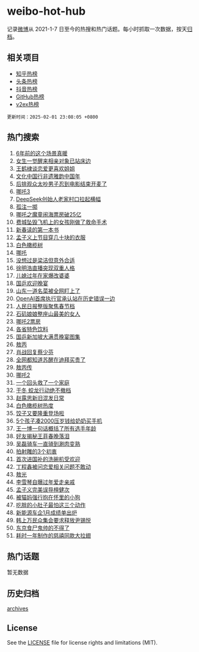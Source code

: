 # weibo-hot-hub

记录[微博](https://www.weibo.com)从 2021-1-7 日至今的热搜和热门话题。每小时抓取一次数据，按天[归档](archives)。

## 相关项目

- [知乎热榜](https://github.com/lonnyzhang423/zhihu-hot-hub)
- [头条热榜](https://github.com/lonnyzhang423/toutiao-hot-hub)
- [抖音热榜](https://github.com/lonnyzhang423/douyin-hot-hub)
- [GitHub热榜](https://github.com/lonnyzhang423/github-hot-hub)
- [v2ex热榜](https://github.com/lonnyzhang423/v2ex-hot-hub)


`更新时间：2025-02-01 23:08:05 +0800`

## 热门搜索

1. [6年前的这个场景真暖](https://m.weibo.cn/search?containerid=100103type%3D1%26t%3D10%26q%3D%236%E5%B9%B4%E5%89%8D%E7%9A%84%E8%BF%99%E4%B8%AA%E5%9C%BA%E6%99%AF%E7%9C%9F%E6%9A%96%23&stream_entry_id=51&isnewpage=1&extparam=seat%3D1%26q%3D%25236%25E5%25B9%25B4%25E5%2589%258D%25E7%259A%2584%25E8%25BF%2599%25E4%25B8%25AA%25E5%259C%25BA%25E6%2599%25AF%25E7%259C%259F%25E6%259A%2596%2523%26filter_type%3Drealtimehot%26stream_entry_id%3D51%26pos%3D0%26dgr%3D0%26c_type%3D51%26cate%3D10103%26display_time%3D1738422484%26pre_seqid%3D173842248398601092023151)
1. [女生一觉醒来相亲对象已站床边](https://m.weibo.cn/search?containerid=100103type%3D1%26t%3D10%26q%3D%23%E5%A5%B3%E7%94%9F%E4%B8%80%E8%A7%89%E9%86%92%E6%9D%A5%E7%9B%B8%E4%BA%B2%E5%AF%B9%E8%B1%A1%E5%B7%B2%E7%AB%99%E5%BA%8A%E8%BE%B9%23&stream_entry_id=31&isnewpage=1&extparam=seat%3D1%26q%3D%2523%25E5%25A5%25B3%25E7%2594%259F%25E4%25B8%2580%25E8%25A7%2589%25E9%2586%2592%25E6%259D%25A5%25E7%259B%25B8%25E4%25BA%25B2%25E5%25AF%25B9%25E8%25B1%25A1%25E5%25B7%25B2%25E7%25AB%2599%25E5%25BA%258A%25E8%25BE%25B9%2523%26dgr%3D0%26stream_entry_id%3D31%26realpos%3D1%26band_rank%3D1%26filter_type%3Drealtimehot%26cate%3D5001%26lcate%3D5001%26c_type%3D31%26pos%3D0%26flag%3D2%26display_time%3D1738422484%26pre_seqid%3D173842248398601092023151)
1. [王鹤棣谈恋爱更喜欢姐姐](https://m.weibo.cn/search?containerid=100103type%3D1%26t%3D10%26q%3D%23%E7%8E%8B%E9%B9%A4%E6%A3%A3%E8%B0%88%E6%81%8B%E7%88%B1%E6%9B%B4%E5%96%9C%E6%AC%A2%E5%A7%90%E5%A7%90%23&stream_entry_id=31&isnewpage=1&extparam=seat%3D1%26q%3D%2523%25E7%258E%258B%25E9%25B9%25A4%25E6%25A3%25A3%25E8%25B0%2588%25E6%2581%258B%25E7%2588%25B1%25E6%259B%25B4%25E5%2596%259C%25E6%25AC%25A2%25E5%25A7%2590%25E5%25A7%2590%2523%26dgr%3D0%26stream_entry_id%3D31%26realpos%3D2%26band_rank%3D2%26filter_type%3Drealtimehot%26cate%3D5001%26lcate%3D5001%26c_type%3D31%26pos%3D1%26flag%3D1%26display_time%3D1738422484%26pre_seqid%3D173842248398601092023151)
1. [文化中国行非遗雅韵中国年](https://m.weibo.cn/search?containerid=100103type%3D1%26t%3D10%26q%3D%23%E6%96%87%E5%8C%96%E4%B8%AD%E5%9B%BD%E8%A1%8C%E9%9D%9E%E9%81%97%E9%9B%85%E9%9F%B5%E4%B8%AD%E5%9B%BD%E5%B9%B4%23&stream_entry_id=31&isnewpage=1&extparam=seat%3D1%26q%3D%2523%25E6%2596%2587%25E5%258C%2596%25E4%25B8%25AD%25E5%259B%25BD%25E8%25A1%258C%25E9%259D%259E%25E9%2581%2597%25E9%259B%2585%25E9%259F%25B5%25E4%25B8%25AD%25E5%259B%25BD%25E5%25B9%25B4%2523%26dgr%3D0%26stream_entry_id%3D31%26realpos%3D3%26band_rank%3D3%26filter_type%3Drealtimehot%26cate%3D5001%26lcate%3D5001%26c_type%3D31%26pos%3D2%26flag%3D1%26display_time%3D1738422484%26pre_seqid%3D173842248398601092023151)
1. [后排观众太吵男子忍到电影结束开麦了](https://m.weibo.cn/search?containerid=100103type%3D1%26t%3D10%26q%3D%23%E5%90%8E%E6%8E%92%E8%A7%82%E4%BC%97%E5%A4%AA%E5%90%B5%E7%94%B7%E5%AD%90%E5%BF%8D%E5%88%B0%E7%94%B5%E5%BD%B1%E7%BB%93%E6%9D%9F%E5%BC%80%E9%BA%A6%E4%BA%86%23&stream_entry_id=31&isnewpage=1&extparam=seat%3D1%26q%3D%2523%25E5%2590%258E%25E6%258E%2592%25E8%25A7%2582%25E4%25BC%2597%25E5%25A4%25AA%25E5%2590%25B5%25E7%2594%25B7%25E5%25AD%2590%25E5%25BF%258D%25E5%2588%25B0%25E7%2594%25B5%25E5%25BD%25B1%25E7%25BB%2593%25E6%259D%259F%25E5%25BC%2580%25E9%25BA%25A6%25E4%25BA%2586%2523%26dgr%3D0%26stream_entry_id%3D31%26realpos%3D4%26band_rank%3D4%26filter_type%3Drealtimehot%26cate%3D5001%26lcate%3D5001%26c_type%3D31%26pos%3D3%26flag%3D1%26display_time%3D1738422484%26pre_seqid%3D173842248398601092023151)
1. [哪吒3](https://m.weibo.cn/search?containerid=100103type%3D1%26t%3D10%26q%3D%E5%93%AA%E5%90%923&stream_entry_id=31&isnewpage=1&extparam=seat%3D1%26q%3D%25E5%2593%25AA%25E5%2590%25923%26dgr%3D0%26stream_entry_id%3D31%26realpos%3D5%26band_rank%3D5%26filter_type%3Drealtimehot%26cate%3D5001%26lcate%3D5001%26c_type%3D31%26pos%3D4%26flag%3D2%26display_time%3D1738422484%26pre_seqid%3D173842248398601092023151)
1. [DeepSeek创始人老家村口拉起横幅](https://m.weibo.cn/search?containerid=100103type%3D1%26t%3D10%26q%3D%23DeepSeek%E5%88%9B%E5%A7%8B%E4%BA%BA%E8%80%81%E5%AE%B6%E6%9D%91%E5%8F%A3%E6%8B%89%E8%B5%B7%E6%A8%AA%E5%B9%85%23&stream_entry_id=31&isnewpage=1&extparam=seat%3D1%26q%3D%2523DeepSeek%25E5%2588%259B%25E5%25A7%258B%25E4%25BA%25BA%25E8%2580%2581%25E5%25AE%25B6%25E6%259D%2591%25E5%258F%25A3%25E6%258B%2589%25E8%25B5%25B7%25E6%25A8%25AA%25E5%25B9%2585%2523%26dgr%3D0%26stream_entry_id%3D31%26realpos%3D6%26band_rank%3D6%26filter_type%3Drealtimehot%26cate%3D5001%26lcate%3D5001%26c_type%3D31%26pos%3D5%26flag%3D1%26display_time%3D1738422484%26pre_seqid%3D173842248398601092023151)
1. [孤注一掷](https://m.weibo.cn/search?containerid=100103type%3D1%26t%3D10%26q%3D%23%E5%AD%A4%E6%B3%A8%E4%B8%80%E6%8E%B7%23&stream_entry_id=31&isnewpage=1&extparam=seat%3D1%26q%3D%2523%25E5%25AD%25A4%25E6%25B3%25A8%25E4%25B8%2580%25E6%258E%25B7%2523%26dgr%3D0%26stream_entry_id%3D31%26realpos%3D7%26band_rank%3D7%26filter_type%3Drealtimehot%26cate%3D5001%26lcate%3D5001%26c_type%3D31%26pos%3D6%26flag%3D2%26display_time%3D1738422484%26pre_seqid%3D173842248398601092023151)
1. [哪吒之魔童闹海票房破25亿](https://m.weibo.cn/search?containerid=100103type%3D1%26t%3D10%26q%3D%23%E5%93%AA%E5%90%92%E4%B9%8B%E9%AD%94%E7%AB%A5%E9%97%B9%E6%B5%B7%E7%A5%A8%E6%88%BF%E7%A0%B425%E4%BA%BF%23&stream_entry_id=31&isnewpage=1&extparam=seat%3D1%26q%3D%2523%25E5%2593%25AA%25E5%2590%2592%25E4%25B9%258B%25E9%25AD%2594%25E7%25AB%25A5%25E9%2597%25B9%25E6%25B5%25B7%25E7%25A5%25A8%25E6%2588%25BF%25E7%25A0%25B425%25E4%25BA%25BF%2523%26dgr%3D0%26stream_entry_id%3D31%26realpos%3D8%26band_rank%3D8%26filter_type%3Drealtimehot%26cate%3D5001%26lcate%3D5001%26c_type%3D31%26pos%3D7%26flag%3D1%26display_time%3D1738422484%26pre_seqid%3D173842248398601092023151)
1. [费城坠毁飞机上的女孩刚做了救命手术](https://m.weibo.cn/search?containerid=100103type%3D1%26t%3D10%26q%3D%23%E8%B4%B9%E5%9F%8E%E5%9D%A0%E6%AF%81%E9%A3%9E%E6%9C%BA%E4%B8%8A%E7%9A%84%E5%A5%B3%E5%AD%A9%E5%88%9A%E5%81%9A%E4%BA%86%E6%95%91%E5%91%BD%E6%89%8B%E6%9C%AF%23&stream_entry_id=31&isnewpage=1&extparam=seat%3D1%26q%3D%2523%25E8%25B4%25B9%25E5%259F%258E%25E5%259D%25A0%25E6%25AF%2581%25E9%25A3%259E%25E6%259C%25BA%25E4%25B8%258A%25E7%259A%2584%25E5%25A5%25B3%25E5%25AD%25A9%25E5%2588%259A%25E5%2581%259A%25E4%25BA%2586%25E6%2595%2591%25E5%2591%25BD%25E6%2589%258B%25E6%259C%25AF%2523%26dgr%3D0%26stream_entry_id%3D31%26realpos%3D9%26band_rank%3D9%26filter_type%3Drealtimehot%26cate%3D5001%26lcate%3D5001%26c_type%3D31%26pos%3D8%26flag%3D0%26display_time%3D1738422484%26pre_seqid%3D173842248398601092023151)
1. [新春读的第一本书](https://m.weibo.cn/search?containerid=100103type%3D1%26t%3D10%26q%3D%23%E6%96%B0%E6%98%A5%E8%AF%BB%E7%9A%84%E7%AC%AC%E4%B8%80%E6%9C%AC%E4%B9%A6%23&stream_entry_id=31&isnewpage=1&extparam=seat%3D1%26q%3D%2523%25E6%2596%25B0%25E6%2598%25A5%25E8%25AF%25BB%25E7%259A%2584%25E7%25AC%25AC%25E4%25B8%2580%25E6%259C%25AC%25E4%25B9%25A6%2523%26dgr%3D0%26stream_entry_id%3D31%26realpos%3D10%26band_rank%3D10%26filter_type%3Drealtimehot%26cate%3D5001%26lcate%3D5001%26c_type%3D31%26pos%3D9%26flag%3D1%26display_time%3D1738422484%26pre_seqid%3D173842248398601092023151)
1. [孟子义上节目穿几十块的衣服](https://m.weibo.cn/search?containerid=100103type%3D1%26t%3D10%26q%3D%23%E5%AD%9F%E5%AD%90%E4%B9%89%E4%B8%8A%E8%8A%82%E7%9B%AE%E7%A9%BF%E5%87%A0%E5%8D%81%E5%9D%97%E7%9A%84%E8%A1%A3%E6%9C%8D%23&stream_entry_id=31&isnewpage=1&extparam=seat%3D1%26q%3D%2523%25E5%25AD%259F%25E5%25AD%2590%25E4%25B9%2589%25E4%25B8%258A%25E8%258A%2582%25E7%259B%25AE%25E7%25A9%25BF%25E5%2587%25A0%25E5%258D%2581%25E5%259D%2597%25E7%259A%2584%25E8%25A1%25A3%25E6%259C%258D%2523%26dgr%3D0%26stream_entry_id%3D31%26realpos%3D11%26band_rank%3D11%26filter_type%3Drealtimehot%26cate%3D5001%26lcate%3D5001%26c_type%3D31%26pos%3D10%26flag%3D2%26display_time%3D1738422484%26pre_seqid%3D173842248398601092023151)
1. [白色橄榄树](https://m.weibo.cn/search?containerid=100103type%3D1%26t%3D10%26q%3D%E7%99%BD%E8%89%B2%E6%A9%84%E6%A6%84%E6%A0%91&stream_entry_id=31&isnewpage=1&extparam=seat%3D1%26q%3D%25E7%2599%25BD%25E8%2589%25B2%25E6%25A9%2584%25E6%25A6%2584%25E6%25A0%2591%26dgr%3D0%26stream_entry_id%3D31%26realpos%3D12%26band_rank%3D12%26filter_type%3Drealtimehot%26cate%3D5001%26lcate%3D5001%26c_type%3D31%26pos%3D11%26flag%3D2%26display_time%3D1738422484%26pre_seqid%3D173842248398601092023151)
1. [哪吒](https://m.weibo.cn/search?containerid=100103type%3D1%26t%3D10%26q%3D%E5%93%AA%E5%90%92&stream_entry_id=31&isnewpage=1&extparam=seat%3D1%26q%3D%25E5%2593%25AA%25E5%2590%2592%26dgr%3D0%26stream_entry_id%3D31%26realpos%3D13%26band_rank%3D13%26filter_type%3Drealtimehot%26cate%3D5001%26lcate%3D5001%26c_type%3D31%26pos%3D12%26flag%3D0%26display_time%3D1738422484%26pre_seqid%3D173842248398601092023151)
1. [没想过是梁洁但意外合适](https://m.weibo.cn/search?containerid=100103type%3D1%26t%3D10%26q%3D%E6%B2%A1%E6%83%B3%E8%BF%87%E6%98%AF%E6%A2%81%E6%B4%81%E4%BD%86%E6%84%8F%E5%A4%96%E5%90%88%E9%80%82&stream_entry_id=31&isnewpage=1&extparam=seat%3D1%26q%3D%25E6%25B2%25A1%25E6%2583%25B3%25E8%25BF%2587%25E6%2598%25AF%25E6%25A2%2581%25E6%25B4%2581%25E4%25BD%2586%25E6%2584%258F%25E5%25A4%2596%25E5%2590%2588%25E9%2580%2582%26dgr%3D0%26stream_entry_id%3D31%26realpos%3D14%26band_rank%3D14%26filter_type%3Drealtimehot%26cate%3D5001%26lcate%3D5001%26c_type%3D31%26pos%3D13%26flag%3D2%26display_time%3D1738422484%26pre_seqid%3D173842248398601092023151)
1. [徐明浩直播突现双重人格](https://m.weibo.cn/search?containerid=100103type%3D1%26t%3D10%26q%3D%E5%BE%90%E6%98%8E%E6%B5%A9%E7%9B%B4%E6%92%AD%E7%AA%81%E7%8E%B0%E5%8F%8C%E9%87%8D%E4%BA%BA%E6%A0%BC&stream_entry_id=31&isnewpage=1&extparam=seat%3D1%26q%3D%25E5%25BE%2590%25E6%2598%258E%25E6%25B5%25A9%25E7%259B%25B4%25E6%2592%25AD%25E7%25AA%2581%25E7%258E%25B0%25E5%258F%258C%25E9%2587%258D%25E4%25BA%25BA%25E6%25A0%25BC%26dgr%3D0%26stream_entry_id%3D31%26realpos%3D15%26band_rank%3D15%26filter_type%3Drealtimehot%26cate%3D5001%26lcate%3D5001%26c_type%3D31%26pos%3D14%26flag%3D1%26display_time%3D1738422484%26pre_seqid%3D173842248398601092023151)
1. [儿媳过年在家爆改婆婆](https://m.weibo.cn/search?containerid=100103type%3D1%26t%3D10%26q%3D%23%E5%84%BF%E5%AA%B3%E8%BF%87%E5%B9%B4%E5%9C%A8%E5%AE%B6%E7%88%86%E6%94%B9%E5%A9%86%E5%A9%86%23&stream_entry_id=31&isnewpage=1&extparam=seat%3D1%26q%3D%2523%25E5%2584%25BF%25E5%25AA%25B3%25E8%25BF%2587%25E5%25B9%25B4%25E5%259C%25A8%25E5%25AE%25B6%25E7%2588%2586%25E6%2594%25B9%25E5%25A9%2586%25E5%25A9%2586%2523%26dgr%3D0%26stream_entry_id%3D31%26realpos%3D16%26band_rank%3D16%26filter_type%3Drealtimehot%26cate%3D5001%26lcate%3D5001%26c_type%3D31%26pos%3D15%26flag%3D1%26display_time%3D1738422484%26pre_seqid%3D173842248398601092023151)
1. [国乒欢迎晚宴](https://m.weibo.cn/search?containerid=100103type%3D1%26t%3D10%26q%3D%E5%9B%BD%E4%B9%92%E6%AC%A2%E8%BF%8E%E6%99%9A%E5%AE%B4&stream_entry_id=31&isnewpage=1&extparam=seat%3D1%26q%3D%25E5%259B%25BD%25E4%25B9%2592%25E6%25AC%25A2%25E8%25BF%258E%25E6%2599%259A%25E5%25AE%25B4%26dgr%3D0%26stream_entry_id%3D31%26realpos%3D17%26band_rank%3D17%26filter_type%3Drealtimehot%26cate%3D5001%26lcate%3D5001%26c_type%3D31%26pos%3D16%26flag%3D1%26display_time%3D1738422484%26pre_seqid%3D173842248398601092023151)
1. [山东一道名菜被全网盯上了](https://m.weibo.cn/search?containerid=100103type%3D1%26t%3D10%26q%3D%23%E5%B1%B1%E4%B8%9C%E4%B8%80%E9%81%93%E5%90%8D%E8%8F%9C%E8%A2%AB%E5%85%A8%E7%BD%91%E7%9B%AF%E4%B8%8A%E4%BA%86%23&stream_entry_id=31&isnewpage=1&extparam=seat%3D1%26q%3D%2523%25E5%25B1%25B1%25E4%25B8%259C%25E4%25B8%2580%25E9%2581%2593%25E5%2590%258D%25E8%258F%259C%25E8%25A2%25AB%25E5%2585%25A8%25E7%25BD%2591%25E7%259B%25AF%25E4%25B8%258A%25E4%25BA%2586%2523%26dgr%3D0%26stream_entry_id%3D31%26realpos%3D18%26band_rank%3D18%26filter_type%3Drealtimehot%26cate%3D5001%26lcate%3D5001%26c_type%3D31%26pos%3D17%26flag%3D0%26display_time%3D1738422484%26pre_seqid%3D173842248398601092023151)
1. [OpenAI首席执行官承认站在历史错误一边](https://m.weibo.cn/search?containerid=100103type%3D1%26t%3D10%26q%3D%23OpenAI%E9%A6%96%E5%B8%AD%E6%89%A7%E8%A1%8C%E5%AE%98%E6%89%BF%E8%AE%A4%E7%AB%99%E5%9C%A8%E5%8E%86%E5%8F%B2%E9%94%99%E8%AF%AF%E4%B8%80%E8%BE%B9%23&stream_entry_id=31&isnewpage=1&extparam=seat%3D1%26q%3D%2523OpenAI%25E9%25A6%2596%25E5%25B8%25AD%25E6%2589%25A7%25E8%25A1%258C%25E5%25AE%2598%25E6%2589%25BF%25E8%25AE%25A4%25E7%25AB%2599%25E5%259C%25A8%25E5%258E%2586%25E5%258F%25B2%25E9%2594%2599%25E8%25AF%25AF%25E4%25B8%2580%25E8%25BE%25B9%2523%26dgr%3D0%26stream_entry_id%3D31%26realpos%3D19%26band_rank%3D19%26filter_type%3Drealtimehot%26cate%3D5001%26lcate%3D5001%26c_type%3D31%26pos%3D18%26flag%3D0%26display_time%3D1738422484%26pre_seqid%3D173842248398601092023151)
1. [人民日报整版聚焦春节档](https://m.weibo.cn/search?containerid=100103type%3D1%26t%3D10%26q%3D%23%E4%BA%BA%E6%B0%91%E6%97%A5%E6%8A%A5%E6%95%B4%E7%89%88%E8%81%9A%E7%84%A6%E6%98%A5%E8%8A%82%E6%A1%A3%23&stream_entry_id=31&isnewpage=1&extparam=seat%3D1%26q%3D%2523%25E4%25BA%25BA%25E6%25B0%2591%25E6%2597%25A5%25E6%258A%25A5%25E6%2595%25B4%25E7%2589%2588%25E8%2581%259A%25E7%2584%25A6%25E6%2598%25A5%25E8%258A%2582%25E6%25A1%25A3%2523%26dgr%3D0%26stream_entry_id%3D31%26realpos%3D20%26band_rank%3D20%26filter_type%3Drealtimehot%26cate%3D5001%26lcate%3D5001%26c_type%3D31%26pos%3D19%26flag%3D0%26display_time%3D1738422484%26pre_seqid%3D173842248398601092023151)
1. [石矶娘娘整座山最美的女人](https://m.weibo.cn/search?containerid=100103type%3D1%26t%3D10%26q%3D%23%E7%9F%B3%E7%9F%B6%E5%A8%98%E5%A8%98%E6%95%B4%E5%BA%A7%E5%B1%B1%E6%9C%80%E7%BE%8E%E7%9A%84%E5%A5%B3%E4%BA%BA%23&stream_entry_id=31&isnewpage=1&extparam=seat%3D1%26q%3D%2523%25E7%259F%25B3%25E7%259F%25B6%25E5%25A8%2598%25E5%25A8%2598%25E6%2595%25B4%25E5%25BA%25A7%25E5%25B1%25B1%25E6%259C%2580%25E7%25BE%258E%25E7%259A%2584%25E5%25A5%25B3%25E4%25BA%25BA%2523%26dgr%3D0%26stream_entry_id%3D31%26realpos%3D21%26band_rank%3D21%26filter_type%3Drealtimehot%26cate%3D5001%26lcate%3D5001%26c_type%3D31%26pos%3D20%26flag%3D1%26display_time%3D1738422484%26pre_seqid%3D173842248398601092023151)
1. [哪吒2票房](https://m.weibo.cn/search?containerid=100103type%3D1%26t%3D10%26q%3D%23%E5%93%AA%E5%90%922%E7%A5%A8%E6%88%BF%23&stream_entry_id=31&isnewpage=1&extparam=seat%3D1%26q%3D%2523%25E5%2593%25AA%25E5%2590%25922%25E7%25A5%25A8%25E6%2588%25BF%2523%26dgr%3D0%26stream_entry_id%3D31%26realpos%3D22%26band_rank%3D22%26filter_type%3Drealtimehot%26cate%3D5001%26lcate%3D5001%26c_type%3D31%26pos%3D21%26flag%3D1%26display_time%3D1738422484%26pre_seqid%3D173842248398601092023151)
1. [各省特色饮料](https://m.weibo.cn/search?containerid=100103type%3D1%26t%3D10%26q%3D%23%E5%90%84%E7%9C%81%E7%89%B9%E8%89%B2%E9%A5%AE%E6%96%99%23&stream_entry_id=31&isnewpage=1&extparam=seat%3D1%26q%3D%2523%25E5%2590%2584%25E7%259C%2581%25E7%2589%25B9%25E8%2589%25B2%25E9%25A5%25AE%25E6%2596%2599%2523%26dgr%3D0%26stream_entry_id%3D31%26realpos%3D23%26band_rank%3D23%26filter_type%3Drealtimehot%26cate%3D5001%26lcate%3D5001%26c_type%3D31%26pos%3D22%26flag%3D0%26display_time%3D1738422484%26pre_seqid%3D173842248398601092023151)
1. [国乒新加坡大满贯晚宴图集](https://m.weibo.cn/search?containerid=100103type%3D1%26t%3D10%26q%3D%23%E5%9B%BD%E4%B9%92%E6%96%B0%E5%8A%A0%E5%9D%A1%E5%A4%A7%E6%BB%A1%E8%B4%AF%E6%99%9A%E5%AE%B4%E5%9B%BE%E9%9B%86%23&stream_entry_id=31&isnewpage=1&extparam=seat%3D1%26q%3D%2523%25E5%259B%25BD%25E4%25B9%2592%25E6%2596%25B0%25E5%258A%25A0%25E5%259D%25A1%25E5%25A4%25A7%25E6%25BB%25A1%25E8%25B4%25AF%25E6%2599%259A%25E5%25AE%25B4%25E5%259B%25BE%25E9%259B%2586%2523%26dgr%3D0%26stream_entry_id%3D31%26realpos%3D24%26band_rank%3D24%26filter_type%3Drealtimehot%26cate%3D5001%26lcate%3D5001%26c_type%3D31%26pos%3D23%26flag%3D1%26display_time%3D1738422484%26pre_seqid%3D173842248398601092023151)
1. [敖丙](https://m.weibo.cn/search?containerid=100103type%3D1%26t%3D10%26q%3D%E6%95%96%E4%B8%99&stream_entry_id=31&isnewpage=1&extparam=seat%3D1%26q%3D%25E6%2595%2596%25E4%25B8%2599%26dgr%3D0%26stream_entry_id%3D31%26realpos%3D25%26band_rank%3D25%26filter_type%3Drealtimehot%26cate%3D5001%26lcate%3D5001%26c_type%3D31%26pos%3D24%26flag%3D2%26display_time%3D1738422484%26pre_seqid%3D173842248398601092023151)
1. [肖战回复蔡少芬](https://m.weibo.cn/search?containerid=100103type%3D1%26t%3D10%26q%3D%23%E8%82%96%E6%88%98%E5%9B%9E%E5%A4%8D%E8%94%A1%E5%B0%91%E8%8A%AC%23&stream_entry_id=31&isnewpage=1&extparam=seat%3D1%26q%3D%2523%25E8%2582%2596%25E6%2588%2598%25E5%259B%259E%25E5%25A4%258D%25E8%2594%25A1%25E5%25B0%2591%25E8%258A%25AC%2523%26dgr%3D0%26stream_entry_id%3D31%26realpos%3D26%26band_rank%3D26%26filter_type%3Drealtimehot%26cate%3D5001%26lcate%3D5001%26c_type%3D31%26pos%3D25%26flag%3D0%26display_time%3D1738422484%26pre_seqid%3D173842248398601092023151)
1. [全网都知道苏醒在迪拜买贵了](https://m.weibo.cn/search?containerid=100103type%3D1%26t%3D10%26q%3D%E5%85%A8%E7%BD%91%E9%83%BD%E7%9F%A5%E9%81%93%E8%8B%8F%E9%86%92%E5%9C%A8%E8%BF%AA%E6%8B%9C%E4%B9%B0%E8%B4%B5%E4%BA%86&stream_entry_id=31&isnewpage=1&extparam=seat%3D1%26q%3D%25E5%2585%25A8%25E7%25BD%2591%25E9%2583%25BD%25E7%259F%25A5%25E9%2581%2593%25E8%258B%258F%25E9%2586%2592%25E5%259C%25A8%25E8%25BF%25AA%25E6%258B%259C%25E4%25B9%25B0%25E8%25B4%25B5%25E4%25BA%2586%26dgr%3D0%26stream_entry_id%3D31%26realpos%3D27%26band_rank%3D27%26filter_type%3Drealtimehot%26cate%3D5001%26lcate%3D5001%26c_type%3D31%26pos%3D26%26flag%3D0%26display_time%3D1738422484%26pre_seqid%3D173842248398601092023151)
1. [敖丙传](https://m.weibo.cn/search?containerid=100103type%3D1%26t%3D10%26q%3D%E6%95%96%E4%B8%99%E4%BC%A0&stream_entry_id=31&isnewpage=1&extparam=seat%3D1%26q%3D%25E6%2595%2596%25E4%25B8%2599%25E4%25BC%25A0%26dgr%3D0%26stream_entry_id%3D31%26realpos%3D28%26band_rank%3D28%26filter_type%3Drealtimehot%26cate%3D5001%26lcate%3D5001%26c_type%3D31%26pos%3D27%26flag%3D1%26display_time%3D1738422484%26pre_seqid%3D173842248398601092023151)
1. [哪吒2](https://m.weibo.cn/search?containerid=100103type%3D1%26t%3D10%26q%3D%E5%93%AA%E5%90%922&stream_entry_id=31&isnewpage=1&extparam=seat%3D1%26q%3D%25E5%2593%25AA%25E5%2590%25922%26dgr%3D0%26stream_entry_id%3D31%26realpos%3D29%26band_rank%3D29%26filter_type%3Drealtimehot%26cate%3D5001%26lcate%3D5001%26c_type%3D31%26pos%3D28%26flag%3D0%26display_time%3D1738422484%26pre_seqid%3D173842248398601092023151)
1. [一个回头救了一个家庭](https://m.weibo.cn/search?containerid=100103type%3D1%26t%3D10%26q%3D%23%E4%B8%80%E4%B8%AA%E5%9B%9E%E5%A4%B4%E6%95%91%E4%BA%86%E4%B8%80%E4%B8%AA%E5%AE%B6%E5%BA%AD%23&stream_entry_id=31&isnewpage=1&extparam=seat%3D1%26q%3D%2523%25E4%25B8%2580%25E4%25B8%25AA%25E5%259B%259E%25E5%25A4%25B4%25E6%2595%2591%25E4%25BA%2586%25E4%25B8%2580%25E4%25B8%25AA%25E5%25AE%25B6%25E5%25BA%25AD%2523%26dgr%3D0%26stream_entry_id%3D31%26realpos%3D30%26band_rank%3D30%26filter_type%3Drealtimehot%26cate%3D5001%26lcate%3D5001%26c_type%3D31%26pos%3D29%26flag%3D32768%26display_time%3D1738422484%26pre_seqid%3D173842248398601092023151)
1. [于冬 蛟龙行动绝不撤档](https://m.weibo.cn/search?containerid=100103type%3D1%26t%3D10%26q%3D%E4%BA%8E%E5%86%AC+%E8%9B%9F%E9%BE%99%E8%A1%8C%E5%8A%A8%E7%BB%9D%E4%B8%8D%E6%92%A4%E6%A1%A3&stream_entry_id=31&isnewpage=1&extparam=seat%3D1%26q%3D%25E4%25BA%258E%25E5%2586%25AC%2520%25E8%259B%259F%25E9%25BE%2599%25E8%25A1%258C%25E5%258A%25A8%25E7%25BB%259D%25E4%25B8%258D%25E6%2592%25A4%25E6%25A1%25A3%26dgr%3D0%26stream_entry_id%3D31%26realpos%3D31%26band_rank%3D31%26filter_type%3Drealtimehot%26cate%3D5001%26lcate%3D5001%26c_type%3D31%26pos%3D30%26flag%3D0%26display_time%3D1738422484%26pre_seqid%3D173842248398601092023151)
1. [赵露思新旧混发日常](https://m.weibo.cn/search?containerid=100103type%3D1%26t%3D10%26q%3D%23%E8%B5%B5%E9%9C%B2%E6%80%9D%E6%96%B0%E6%97%A7%E6%B7%B7%E5%8F%91%E6%97%A5%E5%B8%B8%23&stream_entry_id=31&isnewpage=1&extparam=seat%3D1%26q%3D%2523%25E8%25B5%25B5%25E9%259C%25B2%25E6%2580%259D%25E6%2596%25B0%25E6%2597%25A7%25E6%25B7%25B7%25E5%258F%2591%25E6%2597%25A5%25E5%25B8%25B8%2523%26dgr%3D0%26stream_entry_id%3D31%26realpos%3D32%26band_rank%3D32%26filter_type%3Drealtimehot%26cate%3D5001%26lcate%3D5001%26c_type%3D31%26pos%3D31%26flag%3D0%26display_time%3D1738422484%26pre_seqid%3D173842248398601092023151)
1. [白色橄榄树热度](https://m.weibo.cn/search?containerid=100103type%3D1%26t%3D10%26q%3D%23%E7%99%BD%E8%89%B2%E6%A9%84%E6%A6%84%E6%A0%91%E7%83%AD%E5%BA%A6%23&stream_entry_id=31&isnewpage=1&extparam=seat%3D1%26q%3D%2523%25E7%2599%25BD%25E8%2589%25B2%25E6%25A9%2584%25E6%25A6%2584%25E6%25A0%2591%25E7%2583%25AD%25E5%25BA%25A6%2523%26dgr%3D0%26stream_entry_id%3D31%26realpos%3D33%26band_rank%3D33%26filter_type%3Drealtimehot%26cate%3D5001%26lcate%3D5001%26c_type%3D31%26pos%3D32%26flag%3D0%26display_time%3D1738422484%26pre_seqid%3D173842248398601092023151)
1. [饺子又要隆重登场啦](https://m.weibo.cn/search?containerid=100103type%3D1%26t%3D10%26q%3D%23%E9%A5%BA%E5%AD%90%E5%8F%88%E8%A6%81%E9%9A%86%E9%87%8D%E7%99%BB%E5%9C%BA%E5%95%A6%23&stream_entry_id=31&isnewpage=1&extparam=seat%3D1%26q%3D%2523%25E9%25A5%25BA%25E5%25AD%2590%25E5%258F%2588%25E8%25A6%2581%25E9%259A%2586%25E9%2587%258D%25E7%2599%25BB%25E5%259C%25BA%25E5%2595%25A6%2523%26dgr%3D0%26stream_entry_id%3D31%26realpos%3D34%26band_rank%3D34%26filter_type%3Drealtimehot%26cate%3D5001%26lcate%3D5001%26c_type%3D31%26pos%3D33%26flag%3D1%26display_time%3D1738422484%26pre_seqid%3D173842248398601092023151)
1. [5个孩子凑2000压岁钱给奶奶买手机](https://m.weibo.cn/search?containerid=100103type%3D1%26t%3D10%26q%3D%235%E4%B8%AA%E5%AD%A9%E5%AD%90%E5%87%912000%E5%8E%8B%E5%B2%81%E9%92%B1%E7%BB%99%E5%A5%B6%E5%A5%B6%E4%B9%B0%E6%89%8B%E6%9C%BA%23&stream_entry_id=31&isnewpage=1&extparam=seat%3D1%26q%3D%25235%25E4%25B8%25AA%25E5%25AD%25A9%25E5%25AD%2590%25E5%2587%25912000%25E5%258E%258B%25E5%25B2%2581%25E9%2592%25B1%25E7%25BB%2599%25E5%25A5%25B6%25E5%25A5%25B6%25E4%25B9%25B0%25E6%2589%258B%25E6%259C%25BA%2523%26dgr%3D0%26stream_entry_id%3D31%26realpos%3D35%26band_rank%3D35%26filter_type%3Drealtimehot%26cate%3D5001%26lcate%3D5001%26c_type%3D31%26pos%3D34%26flag%3D0%26display_time%3D1738422484%26pre_seqid%3D173842248398601092023151)
1. [王一博一句话概括了所有选手年龄](https://m.weibo.cn/search?containerid=100103type%3D1%26t%3D10%26q%3D%23%E7%8E%8B%E4%B8%80%E5%8D%9A%E4%B8%80%E5%8F%A5%E8%AF%9D%E6%A6%82%E6%8B%AC%E4%BA%86%E6%89%80%E6%9C%89%E9%80%89%E6%89%8B%E5%B9%B4%E9%BE%84%23&stream_entry_id=31&isnewpage=1&extparam=seat%3D1%26q%3D%2523%25E7%258E%258B%25E4%25B8%2580%25E5%258D%259A%25E4%25B8%2580%25E5%258F%25A5%25E8%25AF%259D%25E6%25A6%2582%25E6%258B%25AC%25E4%25BA%2586%25E6%2589%2580%25E6%259C%2589%25E9%2580%2589%25E6%2589%258B%25E5%25B9%25B4%25E9%25BE%2584%2523%26dgr%3D0%26stream_entry_id%3D31%26realpos%3D36%26band_rank%3D36%26filter_type%3Drealtimehot%26cate%3D5001%26lcate%3D5001%26c_type%3D31%26pos%3D35%26flag%3D1%26display_time%3D1738422484%26pre_seqid%3D173842248398601092023151)
1. [好友揭秘王菲春晚落泪](https://m.weibo.cn/search?containerid=100103type%3D1%26t%3D10%26q%3D%23%E5%A5%BD%E5%8F%8B%E6%8F%AD%E7%A7%98%E7%8E%8B%E8%8F%B2%E6%98%A5%E6%99%9A%E8%90%BD%E6%B3%AA%23&stream_entry_id=31&isnewpage=1&extparam=seat%3D1%26q%3D%2523%25E5%25A5%25BD%25E5%258F%258B%25E6%258F%25AD%25E7%25A7%2598%25E7%258E%258B%25E8%258F%25B2%25E6%2598%25A5%25E6%2599%259A%25E8%2590%25BD%25E6%25B3%25AA%2523%26dgr%3D0%26stream_entry_id%3D31%26realpos%3D37%26band_rank%3D37%26filter_type%3Drealtimehot%26cate%3D5001%26lcate%3D5001%26c_type%3D31%26pos%3D36%26flag%3D1%26display_time%3D1738422484%26pre_seqid%3D173842248398601092023151)
1. [吴磊骑车一直骑到涮肉变熟](https://m.weibo.cn/search?containerid=100103type%3D1%26t%3D10%26q%3D%E5%90%B4%E7%A3%8A%E9%AA%91%E8%BD%A6%E4%B8%80%E7%9B%B4%E9%AA%91%E5%88%B0%E6%B6%AE%E8%82%89%E5%8F%98%E7%86%9F&stream_entry_id=31&isnewpage=1&extparam=seat%3D1%26q%3D%25E5%2590%25B4%25E7%25A3%258A%25E9%25AA%2591%25E8%25BD%25A6%25E4%25B8%2580%25E7%259B%25B4%25E9%25AA%2591%25E5%2588%25B0%25E6%25B6%25AE%25E8%2582%2589%25E5%258F%2598%25E7%2586%259F%26dgr%3D0%26stream_entry_id%3D31%26realpos%3D38%26band_rank%3D38%26filter_type%3Drealtimehot%26cate%3D5001%26lcate%3D5001%26c_type%3D31%26pos%3D37%26flag%3D0%26display_time%3D1738422484%26pre_seqid%3D173842248398601092023151)
1. [拍射雕的3个初衷](https://m.weibo.cn/search?containerid=100103type%3D1%26t%3D10%26q%3D%23%E6%8B%8D%E5%B0%84%E9%9B%95%E7%9A%843%E4%B8%AA%E5%88%9D%E8%A1%B7%23&stream_entry_id=31&isnewpage=1&extparam=seat%3D1%26q%3D%2523%25E6%258B%258D%25E5%25B0%2584%25E9%259B%2595%25E7%259A%25843%25E4%25B8%25AA%25E5%2588%259D%25E8%25A1%25B7%2523%26dgr%3D0%26stream_entry_id%3D31%26realpos%3D39%26band_rank%3D39%26filter_type%3Drealtimehot%26cate%3D5001%26lcate%3D5001%26c_type%3D31%26pos%3D38%26flag%3D0%26display_time%3D1738422484%26pre_seqid%3D173842248398601092023151)
1. [首次进国补的洗碗机受欢迎](https://m.weibo.cn/search?containerid=100103type%3D1%26t%3D10%26q%3D%23%E9%A6%96%E6%AC%A1%E8%BF%9B%E5%9B%BD%E8%A1%A5%E7%9A%84%E6%B4%97%E7%A2%97%E6%9C%BA%E5%8F%97%E6%AC%A2%E8%BF%8E%23&stream_entry_id=31&isnewpage=1&extparam=seat%3D1%26q%3D%2523%25E9%25A6%2596%25E6%25AC%25A1%25E8%25BF%259B%25E5%259B%25BD%25E8%25A1%25A5%25E7%259A%2584%25E6%25B4%2597%25E7%25A2%2597%25E6%259C%25BA%25E5%258F%2597%25E6%25AC%25A2%25E8%25BF%258E%2523%26dgr%3D0%26stream_entry_id%3D31%26realpos%3D40%26band_rank%3D40%26filter_type%3Drealtimehot%26cate%3D5001%26lcate%3D5001%26c_type%3D31%26pos%3D39%26flag%3D1%26display_time%3D1738422484%26pre_seqid%3D173842248398601092023151)
1. [丁程鑫被问恋爱相关问题不敢动](https://m.weibo.cn/search?containerid=100103type%3D1%26t%3D10%26q%3D%23%E4%B8%81%E7%A8%8B%E9%91%AB%E8%A2%AB%E9%97%AE%E6%81%8B%E7%88%B1%E7%9B%B8%E5%85%B3%E9%97%AE%E9%A2%98%E4%B8%8D%E6%95%A2%E5%8A%A8%23&stream_entry_id=31&isnewpage=1&extparam=seat%3D1%26q%3D%2523%25E4%25B8%2581%25E7%25A8%258B%25E9%2591%25AB%25E8%25A2%25AB%25E9%2597%25AE%25E6%2581%258B%25E7%2588%25B1%25E7%259B%25B8%25E5%2585%25B3%25E9%2597%25AE%25E9%25A2%2598%25E4%25B8%258D%25E6%2595%25A2%25E5%258A%25A8%2523%26dgr%3D0%26stream_entry_id%3D31%26realpos%3D41%26band_rank%3D41%26filter_type%3Drealtimehot%26cate%3D5001%26lcate%3D5001%26c_type%3D31%26pos%3D40%26flag%3D1%26display_time%3D1738422484%26pre_seqid%3D173842248398601092023151)
1. [敖光](https://m.weibo.cn/search?containerid=100103type%3D1%26t%3D10%26q%3D%E6%95%96%E5%85%89&stream_entry_id=31&isnewpage=1&extparam=seat%3D1%26q%3D%25E6%2595%2596%25E5%2585%2589%26dgr%3D0%26stream_entry_id%3D31%26realpos%3D42%26band_rank%3D42%26filter_type%3Drealtimehot%26cate%3D5001%26lcate%3D5001%26c_type%3D31%26pos%3D41%26flag%3D0%26display_time%3D1738422484%26pre_seqid%3D173842248398601092023151)
1. [李雪琴自曝过年爱走亲戚](https://m.weibo.cn/search?containerid=100103type%3D1%26t%3D10%26q%3D%23%E6%9D%8E%E9%9B%AA%E7%90%B4%E8%87%AA%E6%9B%9D%E8%BF%87%E5%B9%B4%E7%88%B1%E8%B5%B0%E4%BA%B2%E6%88%9A%23&stream_entry_id=31&isnewpage=1&extparam=seat%3D1%26q%3D%2523%25E6%259D%258E%25E9%259B%25AA%25E7%2590%25B4%25E8%2587%25AA%25E6%259B%259D%25E8%25BF%2587%25E5%25B9%25B4%25E7%2588%25B1%25E8%25B5%25B0%25E4%25BA%25B2%25E6%2588%259A%2523%26dgr%3D0%26stream_entry_id%3D31%26realpos%3D43%26band_rank%3D43%26filter_type%3Drealtimehot%26cate%3D5001%26lcate%3D5001%26c_type%3D31%26pos%3D42%26flag%3D0%26display_time%3D1738422484%26pre_seqid%3D173842248398601092023151)
1. [孟子义完美误导檀健次](https://m.weibo.cn/search?containerid=100103type%3D1%26t%3D10%26q%3D%E5%AD%9F%E5%AD%90%E4%B9%89%E5%AE%8C%E7%BE%8E%E8%AF%AF%E5%AF%BC%E6%AA%80%E5%81%A5%E6%AC%A1&stream_entry_id=31&isnewpage=1&extparam=seat%3D1%26q%3D%25E5%25AD%259F%25E5%25AD%2590%25E4%25B9%2589%25E5%25AE%258C%25E7%25BE%258E%25E8%25AF%25AF%25E5%25AF%25BC%25E6%25AA%2580%25E5%2581%25A5%25E6%25AC%25A1%26dgr%3D0%26stream_entry_id%3D31%26realpos%3D44%26band_rank%3D44%26filter_type%3Drealtimehot%26cate%3D5001%26lcate%3D5001%26c_type%3D31%26pos%3D43%26flag%3D1%26display_time%3D1738422484%26pre_seqid%3D173842248398601092023151)
1. [被猫妈强行抱在怀里的小狗](https://m.weibo.cn/search?containerid=100103type%3D1%26t%3D10%26q%3D%E8%A2%AB%E7%8C%AB%E5%A6%88%E5%BC%BA%E8%A1%8C%E6%8A%B1%E5%9C%A8%E6%80%80%E9%87%8C%E7%9A%84%E5%B0%8F%E7%8B%97&stream_entry_id=31&isnewpage=1&extparam=seat%3D1%26q%3D%25E8%25A2%25AB%25E7%258C%25AB%25E5%25A6%2588%25E5%25BC%25BA%25E8%25A1%258C%25E6%258A%25B1%25E5%259C%25A8%25E6%2580%2580%25E9%2587%258C%25E7%259A%2584%25E5%25B0%258F%25E7%258B%2597%26dgr%3D0%26stream_entry_id%3D31%26realpos%3D45%26band_rank%3D45%26filter_type%3Drealtimehot%26cate%3D5001%26lcate%3D5001%26c_type%3D31%26pos%3D44%26flag%3D1%26display_time%3D1738422484%26pre_seqid%3D173842248398601092023151)
1. [吃胖的小肚子最怕这三个动作](https://m.weibo.cn/search?containerid=100103type%3D1%26t%3D10%26q%3D%23%E5%90%83%E8%83%96%E7%9A%84%E5%B0%8F%E8%82%9A%E5%AD%90%E6%9C%80%E6%80%95%E8%BF%99%E4%B8%89%E4%B8%AA%E5%8A%A8%E4%BD%9C%23&stream_entry_id=31&isnewpage=1&extparam=seat%3D1%26q%3D%2523%25E5%2590%2583%25E8%2583%2596%25E7%259A%2584%25E5%25B0%258F%25E8%2582%259A%25E5%25AD%2590%25E6%259C%2580%25E6%2580%2595%25E8%25BF%2599%25E4%25B8%2589%25E4%25B8%25AA%25E5%258A%25A8%25E4%25BD%259C%2523%26dgr%3D0%26stream_entry_id%3D31%26realpos%3D46%26band_rank%3D46%26filter_type%3Drealtimehot%26cate%3D5001%26lcate%3D5001%26c_type%3D31%26pos%3D45%26flag%3D1%26display_time%3D1738422484%26pre_seqid%3D173842248398601092023151)
1. [新能源车企1月成绩单出炉](https://m.weibo.cn/search?containerid=100103type%3D1%26t%3D10%26q%3D%23%E6%96%B0%E8%83%BD%E6%BA%90%E8%BD%A6%E4%BC%811%E6%9C%88%E6%88%90%E7%BB%A9%E5%8D%95%E5%87%BA%E7%82%89%23&stream_entry_id=31&isnewpage=1&extparam=seat%3D1%26q%3D%2523%25E6%2596%25B0%25E8%2583%25BD%25E6%25BA%2590%25E8%25BD%25A6%25E4%25BC%25811%25E6%259C%2588%25E6%2588%2590%25E7%25BB%25A9%25E5%258D%2595%25E5%2587%25BA%25E7%2582%2589%2523%26dgr%3D0%26stream_entry_id%3D31%26realpos%3D47%26band_rank%3D47%26filter_type%3Drealtimehot%26cate%3D5001%26lcate%3D5001%26c_type%3D31%26pos%3D46%26flag%3D1%26display_time%3D1738422484%26pre_seqid%3D173842248398601092023151)
1. [韩上万民众集会要求释放尹锡悦](https://m.weibo.cn/search?containerid=100103type%3D1%26t%3D10%26q%3D%23%E9%9F%A9%E4%B8%8A%E4%B8%87%E6%B0%91%E4%BC%97%E9%9B%86%E4%BC%9A%E8%A6%81%E6%B1%82%E9%87%8A%E6%94%BE%E5%B0%B9%E9%94%A1%E6%82%A6%23&stream_entry_id=31&isnewpage=1&extparam=seat%3D1%26q%3D%2523%25E9%259F%25A9%25E4%25B8%258A%25E4%25B8%2587%25E6%25B0%2591%25E4%25BC%2597%25E9%259B%2586%25E4%25BC%259A%25E8%25A6%2581%25E6%25B1%2582%25E9%2587%258A%25E6%2594%25BE%25E5%25B0%25B9%25E9%2594%25A1%25E6%2582%25A6%2523%26dgr%3D0%26stream_entry_id%3D31%26realpos%3D48%26band_rank%3D48%26filter_type%3Drealtimehot%26cate%3D5001%26lcate%3D5001%26c_type%3D31%26pos%3D47%26flag%3D1%26display_time%3D1738422484%26pre_seqid%3D173842248398601092023151)
1. [东京食尸鬼帅的不得了](https://m.weibo.cn/search?containerid=100103type%3D1%26t%3D10%26q%3D%E4%B8%9C%E4%BA%AC%E9%A3%9F%E5%B0%B8%E9%AC%BC%E5%B8%85%E7%9A%84%E4%B8%8D%E5%BE%97%E4%BA%86&stream_entry_id=31&isnewpage=1&extparam=seat%3D1%26q%3D%25E4%25B8%259C%25E4%25BA%25AC%25E9%25A3%259F%25E5%25B0%25B8%25E9%25AC%25BC%25E5%25B8%2585%25E7%259A%2584%25E4%25B8%258D%25E5%25BE%2597%25E4%25BA%2586%26dgr%3D0%26stream_entry_id%3D31%26realpos%3D49%26band_rank%3D49%26filter_type%3Drealtimehot%26cate%3D5001%26lcate%3D5001%26c_type%3D31%26pos%3D48%26flag%3D1%26display_time%3D1738422484%26pre_seqid%3D173842248398601092023151)
1. [耗时一年制作的慈禧同款大拉翅](https://m.weibo.cn/search?containerid=100103type%3D1%26t%3D10%26q%3D%E8%80%97%E6%97%B6%E4%B8%80%E5%B9%B4%E5%88%B6%E4%BD%9C%E7%9A%84%E6%85%88%E7%A6%A7%E5%90%8C%E6%AC%BE%E5%A4%A7%E6%8B%89%E7%BF%85&stream_entry_id=31&isnewpage=1&extparam=seat%3D1%26q%3D%25E8%2580%2597%25E6%2597%25B6%25E4%25B8%2580%25E5%25B9%25B4%25E5%2588%25B6%25E4%25BD%259C%25E7%259A%2584%25E6%2585%2588%25E7%25A6%25A7%25E5%2590%258C%25E6%25AC%25BE%25E5%25A4%25A7%25E6%258B%2589%25E7%25BF%2585%26dgr%3D0%26stream_entry_id%3D31%26realpos%3D50%26band_rank%3D50%26filter_type%3Drealtimehot%26cate%3D5001%26lcate%3D5001%26c_type%3D31%26pos%3D49%26flag%3D1%26display_time%3D1738422484%26pre_seqid%3D173842248398601092023151)

## 热门话题

暂无数据

## 历史归档

[archives](archives)

## License

See the [LICENSE](LICENSE) file for license rights and limitations (MIT).
